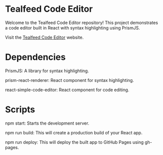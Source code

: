 # Tealfeed Code Editor

Welcome to the Tealfeed Code Editor repository! This project demonstrates a code editor built in React with syntax highlighting using PrismJS.

Visit the [Tealfeed Code Editor](https://chilakalapudi-bhavana.github.io/Tealfeed_Ch_Bhavana/) website.

# Dependencies
PrismJS: A library for syntax highlighting.

prism-react-renderer: React component for syntax highlighting.

react-simple-code-editor: React component for code editing.

# Scripts
npm start: Starts the development server.

npm run build:  This will create a production build of your React app.

npm run deploy: This will deploy the built app to GitHub Pages using gh-pages.
